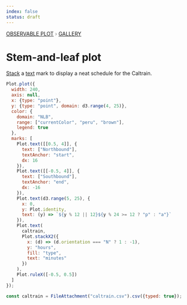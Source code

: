 ```yaml
---
index: false
status: draft
---
```


<div style="color: grey; font: 13px/25.5px var(--sans-serif); text-transform: uppercase;"><h1 style="display: none;">Plot: Stem-and-leaf plot</h1><a href="/plot">Observable Plot</a> › <a href="/@observablehq/plot-gallery">Gallery</a></div>

# Stem-and-leaf plot

[Stack](https://observablehq.com/plot/transforms/stack) a [text](https://observablehq.com/plot/marks/text) mark to display a neat schedule for the Caltrain.

```js echo
Plot.plot({
  width: 240,
  axis: null,
  x: {type: "point"},
  y: {type: "point", domain: d3.range(4, 25)},
  color: {
    domain: "NLB",
    range: ["currentColor", "peru", "brown"],
    legend: true
  },
  marks: [
    Plot.text([[0.5, 4]], {
      text: ["Northbound"],
      textAnchor: "start",
      dx: 16
    }),
    Plot.text([[-0.5, 4]], {
      text: ["Southbound"],
      textAnchor: "end",
      dx: -16
    }),
    Plot.text(d3.range(5, 25), {
      x: 0,
      y: Plot.identity,
      text: (y) => `${y % 12 || 12}${y % 24 >= 12 ? "p" : "a"}`
    }),
    Plot.text(
      caltrain,
      Plot.stackX2({
        x: (d) => (d.orientation === "N" ? 1 : -1),
        y: "hours",
        fill: "type",
        text: "minutes"
      })
    ),
    Plot.ruleX([-0.5, 0.5])
  ]
});
```

```js echo
const caltrain = FileAttachment("caltrain.csv").csv({typed: true});
```
